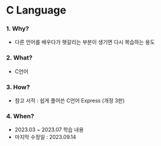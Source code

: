 # C Language

### 1. Why? 
  - 다른 언어를 배우다가 헷갈리는 부분이 생기면 다시 복습하는 용도        

### 2. What? 
  - C언어

### 3. How?
  - 참고 서적 : 쉽게 풀어쓴 C언어 Express (개정 3판)

### 4. When?
  - 2023.03 ~ 2023.07 학습 내용
  - 마지막 수정일 : 2023.09.14
